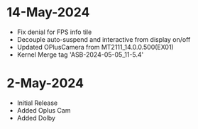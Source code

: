 # 14-May-2024

- Fix denial for FPS info tile
- Decouple auto-suspend and interactive from display on/off
- Updated OPlusCamera from MT2111_14.0.0.500(EX01)
- Kernel Merge tag 'ASB-2024-05-05_11-5.4'

# 2-May-2024

- Initial Release
- Added Oplus Cam
- Added Dolby